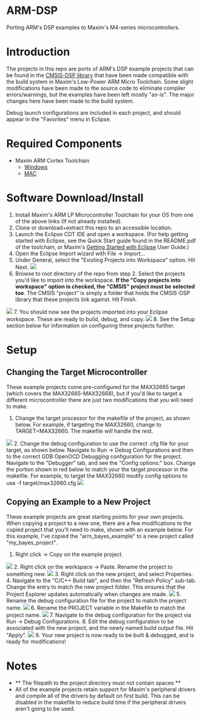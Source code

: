 # ARM-DSP
Porting ARM's DSP examples to Maxim's M4-series microcontrollers.

# Introduction

The projects in this repo are ports of ARM's DSP example projects that can be found in the <a href="https://www.keil.com/pack/doc/CMSIS/DSP/html/index.html" >CMSIS-DSP library</a> that have been made compatible with the build system in Maxim's Low-Power ARM Micro Toolchain.  Some slight modifications have been made to the source code to eliminate compiler errors/warnings, but the examples have been left mostly "as-is".  The major changes here have been made to the build system.

Debug launch configurations are included in each project, and should appear in the "Favorites" menu in Eclipse.


# Required Components
- Maxim ARM Cortex Toolchain
  - <a href="https://www.maximintegrated.com/en/design/software-description.html/swpart=SFW0001500A">Windows</a>
  - <a href="https://www.maximintegrated.com/en/design/software-description.html/swpart=SFW0001660A">MAC</a>

# Software Download/Install
1. Install Maxim's ARM LP Microcontroller Toolchain for your OS from one of the above links (If not already installed).
2. Clone or download+extract this repo to an accessible location.
3. Launch the Eclipse CDT IDE and open a workspace.  (For help getting started with Eclipse, see the Quick Start guide found in the README.pdf of the toolchain, or Maxim's <a href="https://pdfserv.maximintegrated.com/en/an/TUT6245.pdf">Getting Started with Eclipse</a> User Guide.)
4. Open the Eclipse Import wizard with File -> Import...
5. Under General, select the "Existing Projects into Workspace" option.  Hit Next.  <img src="img/import_general.png">
6. Browse to root directory of the repo from step 2.  Select the projects you'd like to import into the workspace.  **If the "Copy projects into workspace" option is checked, the "CMSIS" project must be selected too**. The CMSIS "project" is simply a folder that holds the CMSIS-DSP library that these projects link against.  Hit Finish. 
<img src="img/import.png">
7. You should now see the projects imported into your Eclipse workspace.  These are ready to build, debug, and copy.  
<img src="img/eclipse_projects_imported.PNG">
8. See the Setup section below for information on configuring these projects further.

# Setup
## Changing the Target Microcontroller
These example projects come pre-configured for the MAX32665 target (which covers the MAX32665-MAX32668), but if you'd like to target a different microcontroller there are just two modifications that you will need to make.

1. Change the target processor for the makefile of the project, as shown below.  For example, if targeting the MAX32660, change to TARGET=MAX32660.  The makefile will handle the rest. 
<img src="img/target.png">
2. Change the debug configuration to use the correct .cfg file for your target, as shown below.  Navigate to Run -> Debug Configurations and then to the correct GDB OpenOCD Debugging configuration for the project.  Navigate to the "Debugger" tab, and see the "Config options:" box.  Change the portion shown in red below to match your the target processor in the makefile.  For example, to target the MAX32660 modify config options to use -f target/max32660.cfg
<img src="img/debug_config.png">

## Copying an Example to a New Project
These example projects are great starting points for your own projects.  When copying a project to a new one, there are a few modifications to the copied project that you'll need to make, shown with an example below.  For this example, I've copied the "arm_bayes_example" to a new project called "my_bayes_project".


1. Right click -> Copy on the example project. 
<img src="img/copy_example_1.PNG">
2. Right click on the workspace -> Paste. Rename the project to something new. 
<img src="img/copy_example_2.PNG">
3. Right click on the new project, and select Properties.
4. Navigate to the "C/C++ Build tab", and then the "Refresh Policy" sub-tab.  Change the entry to match the new project folder.  This ensures that the Project Explorer updates automatically when changes are made. 
<img src="img/copy_example_3.PNG">
5. Rename the debug configuration file for the project to match the project name. 
<img src="img/copy_example_4.PNG">
6. Rename the PROJECT variable in the Makefile to match the project name. 
<img src="img/copy_example_5.PNG">
7. Navigate to the debug configuration for the project via Run -> Debug Configurations.
8. Edit the debug configuration to be associated with the new project, and the newly named build output file.  Hit "Apply". 
<img src="img/copy_example_6.PNG">
9. Your new project is now ready to be built & debugged, and is ready for modifications!

# Notes
- ** The filepath to the project directory must not contain spaces **
- All of the example projects retain support for Maxim's peripheral drivers and compile all of the drivers by default on first build.  This can be disabled in the makefile to reduce build time if the peripheral drivers aren't going to be used.

